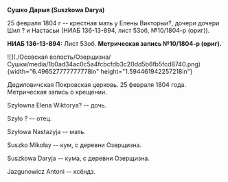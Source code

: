 **Сушко Дарыя (Suszkowa Darya)**

25 февраля 1804 г -- крестная мать у Елены Викторыи?, дочери дочери Шил
? и Настасьи (НИАБ 136-13-894, лист 53об, №10/1804-р (ориг)).

**НИАБ 136-13-894:** Лист 53об. **Метрическая запись №10/1804-р
(ориг).**

![](./Осовская волость/Озерщизна/Сушки/media/1b0ad34ac0c5a4fcbcfdb3c20dd5b6fb5fcd8740.png){width="6.496527777777778in"
height="1.594461942257218in"}

Дедиловичская Покровская церковь. 25 февраля 1804 года. Метрическая
запись о крещении.

Szyłowna Elena Wiktorya? -- дочь.

Szyło ? -- отец.

Szyłowa Nastazyja -- мать.

Suszko Mikołay -- кум, с деревни Озерщизна.

Suszkowa Daryja -- кума, с деревни Озерщизна.

Jazgunowicz Antoni -- ксёндз.
